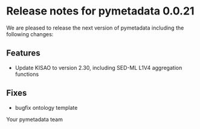 # Release notes for pymetadata 0.0.21

We are pleased to release the next version of pymetadata including the
following changes:

## Features
- Update KISAO to version 2.30, including SED-ML L1V4 aggregation functions

## Fixes
- bugfix ontology template

Your pymetadata team
